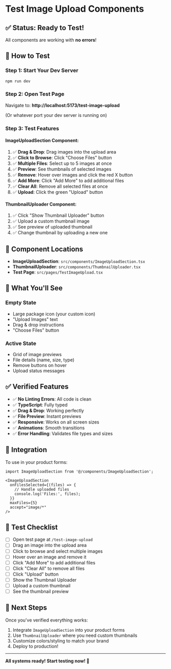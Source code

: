 # Test Image Upload Components

## ✅ Status: Ready to Test!

All components are working with **no errors**!

## 🚀 How to Test

### Step 1: Start Your Dev Server
```bash
npm run dev
```

### Step 2: Open Test Page
Navigate to: **http://localhost:5173/test-image-upload**

(Or whatever port your dev server is running on)

### Step 3: Test Features

#### ImageUploadSection Component:
1. ✅ **Drag & Drop**: Drag images into the upload area
2. ✅ **Click to Browse**: Click "Choose Files" button
3. ✅ **Multiple Files**: Select up to 5 images at once
4. ✅ **Preview**: See thumbnails of selected images
5. ✅ **Remove**: Hover over images and click the red X button
6. ✅ **Add More**: Click "Add More" to add additional files
7. ✅ **Clear All**: Remove all selected files at once
8. ✅ **Upload**: Click the green "Upload" button

#### ThumbnailUploader Component:
1. ✅ Click "Show Thumbnail Uploader" button
2. ✅ Upload a custom thumbnail image
3. ✅ See preview of uploaded thumbnail
4. ✅ Change thumbnail by uploading a new one

## 📁 Component Locations

- **ImageUploadSection**: `src/components/ImageUploadSection.tsx`
- **ThumbnailUploader**: `src/components/ThumbnailUploader.tsx`
- **Test Page**: `src/pages/TestImageUpload.tsx`

## 🎨 What You'll See

### Empty State
- Large package icon (your custom icon)
- "Upload Images" text
- Drag & drop instructions
- "Choose Files" button

### Active State
- Grid of image previews
- File details (name, size, type)
- Remove buttons on hover
- Upload status messages

## ✅ Verified Features

- ✅ **No Linting Errors**: All code is clean
- ✅ **TypeScript**: Fully typed
- ✅ **Drag & Drop**: Working perfectly
- ✅ **File Preview**: Instant previews
- ✅ **Responsive**: Works on all screen sizes
- ✅ **Animations**: Smooth transitions
- ✅ **Error Handling**: Validates file types and sizes

## 🔧 Integration

To use in your product forms:

```tsx
import ImageUploadSection from '@/components/ImageUploadSection';

<ImageUploadSection
  onFilesSelected={(files) => {
    // Handle uploaded files
    console.log('Files:', files);
  }}
  maxFiles={5}
  accept="image/*"
/>
```

## 📝 Test Checklist

- [ ] Open test page at `/test-image-upload`
- [ ] Drag an image into the upload area
- [ ] Click to browse and select multiple images
- [ ] Hover over an image and remove it
- [ ] Click "Add More" to add additional files
- [ ] Click "Clear All" to remove all files
- [ ] Click "Upload" button
- [ ] Show the Thumbnail Uploader
- [ ] Upload a custom thumbnail
- [ ] See the thumbnail preview

## 🎉 Next Steps

Once you've verified everything works:
1. Integrate `ImageUploadSection` into your product forms
2. Use `ThumbnailUploader` where you need custom thumbnails
3. Customize colors/styling to match your brand
4. Deploy to production!

---

**All systems ready! Start testing now! 🚀**

